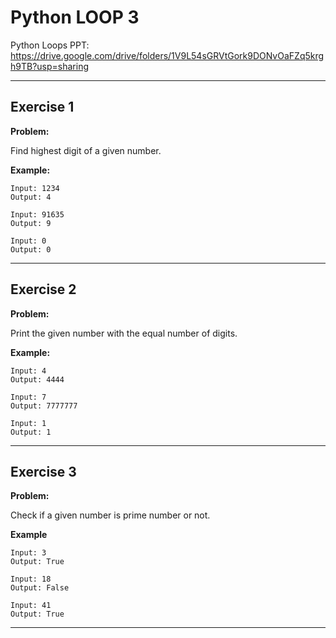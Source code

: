 # Python LOOP 3

Python Loops PPT:
[https://drive.google.com/drive/folders/1V9L54sGRVtGork9DONvOaFZq5krgh9TB?usp=sharing
](https://docs.google.com/presentation/d/1cRZd43s_xyNBLZ6vgFiUILPUMMtWDtBO/edit?usp=sharing&ouid=118175980541210638913&rtpof=true&sd=true)

---

## Exercise 1

**Problem:**

Find highest digit of a given number.

**Example:**

	Input: 1234
	Output: 4
 
 	Input: 91635
	Output: 9
 
  	Input: 0
	Output: 0

---

## Exercise 2

**Problem:**

Print the given number with the equal number of digits.

**Example:**

	Input: 4
	Output: 4444
 
 	Input: 7
	Output: 7777777
 
  	Input: 1
	Output: 1


---

## Exercise 3

**Problem:**

Check if a given number is prime number or not.

**Example**

 	Input: 3
  	Output: True
 
  	Input: 18
  	Output: False
 
  	Input: 41
  	Output: True
---

